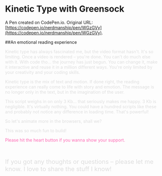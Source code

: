 # Kinetic Type with Greensock

A Pen created on CodePen.io. Original URL: [https://codepen.io/nerdmanship/pen/WGzGVy](https://codepen.io/nerdmanship/pen/WGzGVy).

##An emotional reading experience
<p style="color:#ddd;">Kinetic type has always fascinated me, but the video format hasn't. It's so limiting. Once a video is rendered – you're done. You can't do much else with it. With code tho... the journey has just begun. You can change it, make it interactive and reuse it in a million different ways. You're only limited by your creativity and your coding skills.</p>

<p style="color:#ddd;">Kinetic type is the mix of text and motion. If done right, the reading experience can really come to life with story and emotion. The message is no longer only in the text, but in the imagination of the user.</p>

<p style="color:#ddd;">This script weighs in on only 3 Kb... that seriously makes me happy. 3 Kb is negligible. It's virtually nothing. You could have a hundred scripts like these and probably not notice any difference in loading time. That's powerful!</p>

<p style="color:#ddd;">So let's animate more in the browsers, shall we?</p>
<p style="color:#ddd;">This was so much fun to build!</p>
<p style="color: hotpink;">Please hit the heart button if you wanna show your support.</p>
<br/>
<p style="color:#ddd; font-size: 20px;">If you got any thoughts or questions – please let me know. I love to share the stuff I know!</p>
<br/>